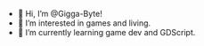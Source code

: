 - 👋 Hi, I’m @Gigga-Byte!
- 👀 I’m interested in games and living.
- 🌱 I’m currently learning game dev and GDScript.
